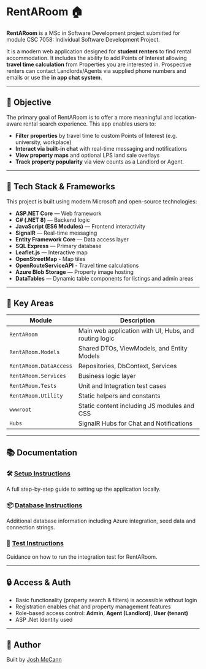 # RentARoom 🏠

**RentARoom** is a MSc in Software Development project submitted for module CSC 7058: Individual Software Development Project.

It is a modern web application designed for **student renters** to find rental accommodation. It includes the ability to add Points of Interest allowing **travel time calculation** from Properties you are interested in. Prospective renters can contact Landlords/Agents via supplied phone numbers and emails or use the **in app chat system**.


---

## 🎯 Objective

The primary goal of RentARoom is to offer a more meaningful and location-aware rental search experience. This app enables users to:

- **Filter properties** by travel time to custom Points of Interest (e.g. university, workplace)
- **Interact via built-in chat** with real-time messaging and notifications
- **View property maps** and optional LPS land sale overlays
- **Track property popularity** via view counts as a Landlord or Agent. 

---

## 🧱 Tech Stack & Frameworks

This project is built using modern Microsoft and open-source technologies:

- **ASP.NET Core** — Web framework
- **C# (.NET 8)** — Backend logic
- **JavaScript (ES6 Modules)** — Frontend interactivity
- **SignalR** — Real-time messaging
- **Entity Framework Core** — Data access layer
- **SQL Express** — Primary database
- **Leaflet.js** — Interactive map
- **OpenStreetMap** - Map tiles
- **OpenRouteServiceAPI** - Travel time calculations
- **Azure Blob Storage** — Property image hosting
- **DataTables** — Dynamic table components for listings and admin areas

---

## 📁 Key Areas

| Module | Description |
|--------|-------------|
| `RentARoom` | Main web application with UI, Hubs, and routing logic |
| `RentARoom.Models` | Shared DTOs, ViewModels, and Entity Models |
| `RentARoom.DataAccess` | Repositories, DbContext, Services |
| `RentARoom.Services` | Business logic layer |
| `RentARoom.Tests` | Unit and Integration test cases | 
| `RentARoom.Utility` | Static helpers and constants |
| `wwwroot` | Static content including JS modules and CSS |
| `Hubs` | SignalR Hubs for Chat and Notifications |

---

## 📚 Documentation

### 🛠 [Setup Instructions](https://github.com/jmccann897/RentARoom/blob/main/Setup.md)

A full step-by-step guide to setting up the application locally.

### 📦 [Database Instructions](https://github.com/jmccann897/RentARoom/blob/main/DatabaseSetUp.md)

Additional database information including Azure integration, seed data and connection strings.

### 🧪 [Test Instructions](https://github.com/jmccann897/RentARoom/blob/main/IntegrationTestSetUp.md)

Guidance on how to run the integration test for RentARoom.

---

## 🔒 Access & Auth

- Basic functionality (property search & filters) is accessible without login
- Registration enables chat and property management features
- Role-based access control: **Admin**, **Agent (Landlord)**, **User (tenant)**
- ASP .Net Identity used

---

## 👤 Author

Built by [Josh McCann](https://github.com/jmccann897)

